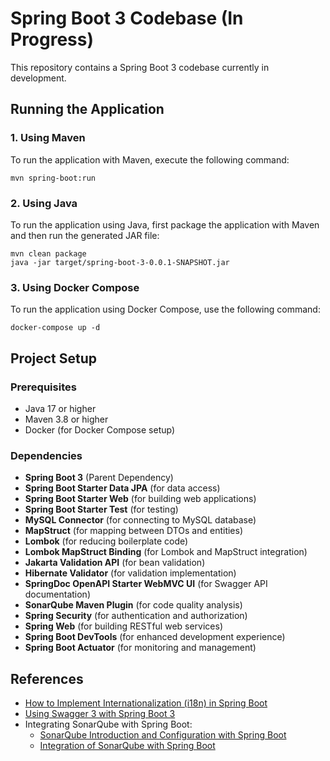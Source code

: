 
# Spring Boot 3 Codebase (In Progress)

This repository contains a Spring Boot 3 codebase currently in development.

## Running the Application

### 1. Using Maven
To run the application with Maven, execute the following command:

```shell
mvn spring-boot:run
```

### 2. Using Java
To run the application using Java, first package the application with Maven and then run the generated JAR file:

```shell
mvn clean package
java -jar target/spring-boot-3-0.0.1-SNAPSHOT.jar
```

### 3. Using Docker Compose
To run the application using Docker Compose, use the following command:

```shell
docker-compose up -d
```

## Project Setup

### Prerequisites
- Java 17 or higher
- Maven 3.8 or higher
- Docker (for Docker Compose setup)

### Dependencies
- **Spring Boot 3** (Parent Dependency)
- **Spring Boot Starter Data JPA** (for data access)
- **Spring Boot Starter Web** (for building web applications)
- **Spring Boot Starter Test** (for testing)
- **MySQL Connector** (for connecting to MySQL database)
- **MapStruct** (for mapping between DTOs and entities)
- **Lombok** (for reducing boilerplate code)
- **Lombok MapStruct Binding** (for Lombok and MapStruct integration)
- **Jakarta Validation API** (for bean validation)
- **Hibernate Validator** (for validation implementation)
- **SpringDoc OpenAPI Starter WebMVC UI** (for Swagger API documentation)
- **SonarQube Maven Plugin** (for code quality analysis)
- **Spring Security** (for authentication and authorization)
- **Spring Web** (for building RESTful web services)
- **Spring Boot DevTools** (for enhanced development experience)
- **Spring Boot Actuator** (for monitoring and management)

## References

- [How to Implement Internationalization (i18n) in Spring Boot](https://medium.com/@AlexanderObregon/how-to-implement-internationalization-i18n-in-spring-boot-aea2c62c1bfa)
- [Using Swagger 3 with Spring Boot 3](https://www.bezkoder.com/spring-boot-swagger-3/?__cf_chl_tk=H7lF7qCwws2LOul_nVp36MPgmCCdPMjo4HtsvwERhpE-1734493690-1.0.1.1-c2FoQOS9_7UG6qU4sDjL775zZFSYzCzFA.dS4XKR2g4)
- Integrating SonarQube with Spring Boot:
  - [SonarQube Introduction and Configuration with Spring Boot](https://medium.com/@salvipriya97/sonarqube-introduction-and-configuration-with-spring-boot-project-6fb92f4fe268)
  - [Integration of SonarQube with Spring Boot](https://www.geeksforgeeks.org/integration-of-sonarqube-with-springboot/)
